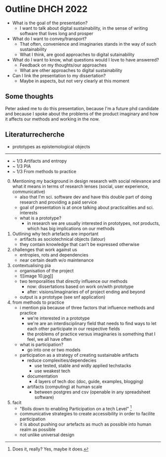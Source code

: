 # Outline DHCH 2022

- What is the goal of the presentation?
	- I want to talk about digital sustainability, in the sense of writing software that lives long and prosper
- What do I want to convey/transport?
	- That often, convenience and imaginaries stands in the way of such sustainability
	- What I think, are good approaches to digital sutainability
- What do I want to know, what questions would I love to have answered?
	- Feedback on my thoughts/our approaches
	- What are other approaches to digital sustainability
- Can I link the presentation to my dissertation?
	- Maybe in aspects, but not very clearly at this moment

## Some thoughts
Peter asked me to do this presentation, because I'm a future phd candidate and because I spoke about the problems of the product imaginary and how it affects our methods and working in the now.

## Literaturrecherche
- prototypes as epistemological objects

---

- ~ 1/3 Artifacts and entropy
- ~ 1/3 PIA
- ~ 1/3 From methods to practice

0. Mentioning my background in design research with social relevance and what it means in terms of research lenses (social, user experience, communicative)
	- also that I'm sci. software dev and have this double part of doing research and providing a paid service
	- goal of presentation is at once talking about practicalities and sci. interests
	- what is a prototype?
		- in research we are usually interested in prototypes, not products, which has big implications on our methods
1. Outlining why tech artefacts are important
	- artifacts as sociotechnical objects (latour)
	- they contain knowledge that can't be expressed otherwise
2. challenges that work against us
	- entropies, rots and dependencies
	- near certain death w/o maintenance
3. contextualising pia
	- organisation of the project
	- ![[image 10.jpg]]
	- two temporalities that directly influence our methods
		- now: dissertations based on work on/with prototype
		- after: visions/imaginaries of of project ending and beyond
	- output is a prototype (see snf application)
4. from methods to practice
	- i mention pia because of three factors that influence methods and practice
		- we're interested in a prototype
		- we're are an interdisciplinary field that needs to find ways to let each other participate in our respective fields
		- the problems of practice versus imaginaries is something that I feel, we all have often
	- what is participation?
		- go into one or two models
	- participation as a strategy of creating sustainable artifacts
		- reduce complexities/dependecies
			- use tested, stable and widly applied techstacks
			- use weakest tech
		- documentation
			- 4 layers of tech doc (doc, guide, examples, blogging)
		- artifacts (computing) at human scale
			- between postgres and csv (openable in any spreadsheet software)
5. facit
	- "Boils down to enabling Participation on a tech Level" [^1]
	- communicative strategies to create accessibility in order to facilite participation
	- it is about pushing our artefacts as much as possible into human realm as possible
	- not unlike universal design


[^1]: Does it, really? Yes, maybe it does.
